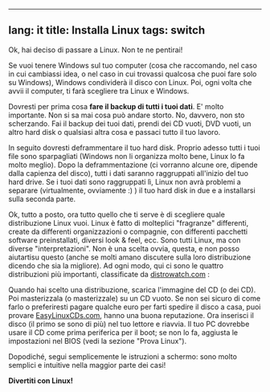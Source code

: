 

---
lang: it
title: Installa Linux
tags: switch
---

Ok, hai deciso di passare a Linux. Non te ne pentirai!

Se vuoi tenere Windows sul tuo computer (cosa che raccomando, nel caso 
in cui cambiassi idea, o nel caso in cui trovassi qualcosa che puoi fare 
solo su Windows), Windows condividerà il disco con Linux. Poi, ogni volta 
che avvii il computer, ti farà scegliere tra Linux e Windows.

Dovresti per prima cosa <b>fare il backup di tutti i tuoi dati</b>. 
E' molto importante. Non si sa mai cosa può andare storto. No, davvero, 
non sto scherzando. Fai il backup dei tuoi dati, prendi dei CD vuoti, 
DVD vuoti, un altro hard disk o qualsiasi altra cosa e passaci tutto il 
tuo lavoro.

In seguito dovresti deframmentare il tuo hard disk. Proprio adesso 
tutti i tuoi file sono sparpagliati (Windows non li organizza molto bene, 
Linux lo fa molto meglio). Dopo la deframmentazione (ci vorranno alcune ore, 
dipende dalla capienza del disco), tutti i dati saranno raggruppati all'inizio 
del tuo hard drive. Se i tuoi dati sono raggruppati lì, Linux non avrà 
problemi a separare (virtualmente, ovviamente :) ) il tuo hard disk in 
due e a installarsi sulla seconda parte.

Ok, tutto a posto, ora tutto quello che ti serve è di scegliere 
quale distribuzione Linux vuoi. Linux è fatto di molteplici "fragranze" 
differenti, create da differenti organizzazioni o compagnie, con differenti 
pacchetti software preinstallati, diversi look & feel, ecc. Sono tutti 
Linux, ma con diverse "interpretazioni". Non è una scelta ovvia, questa, e 
non posso aiutartisu questo (anche se molti amano discutere sulla loro 
distribuzione dicendo che sia la migliore). Ad ogni modo, qui ci sono 
le quattro distribuzioni più importanti, classificate da <a href="http://www.distrowatch.com">distrowatch.com</a> :

<? make_distros_table() ?>

Quando hai scelto una distribuzione, scarica l'immagine del CD (o dei CD). Poi masterizzala (o masterizzale) su un CD vuoto. Se non sei sicuro di come farlo o preferiresti pagare qualche euro per farti spedire il disco a casa, puoi provare <a href="http://www.easylinuxcds.com">EasyLinuxCDs.com</a>, hanno una buona reputazione. Ora inserisci il disco (il primo se sono di 
più) nel tuo lettore e riavvia. Il tuo PC dovrebbe usare il CD come prima 
periferica per il boot; se non lo fa, aggiusta le impostazioni nel BIOS (vedi 
la sezione "Prova Linux").

Dopodiché, segui semplicemente le istruzioni a schermo: sono molto semplici 
e intuitive nella maggior parte dei casi!

<b>Divertiti con Linux!</b>

